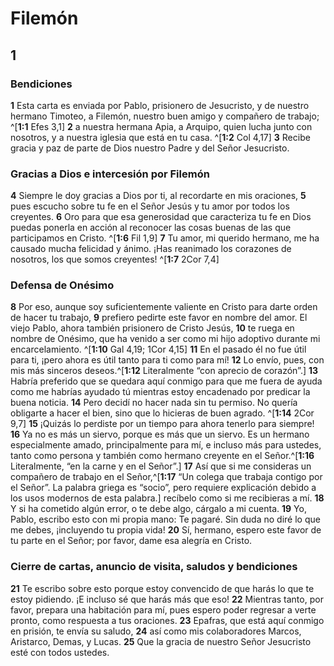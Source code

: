 # Filemón

## 1 
### Bendiciones
**1** Esta carta es enviada por Pablo, prisionero de Jesucristo, y de nuestro hermano Timoteo, a Filemón, nuestro buen amigo y compañero de trabajo; ^[**1:1** Efes 3,1] **2** a nuestra hermana Apia, a Arquipo, quien lucha junto con nosotros, y a nuestra iglesia que está en tu casa. ^[**1:2** Col 4,17] **3** Recibe gracia y paz de parte de Dios nuestro Padre y del Señor Jesucristo. 
 

### Gracias a Dios e intercesión por Filemón
**4** Siempre le doy gracias a Dios por ti, al recordarte en mis oraciones, **5** pues escucho sobre tu fe en el Señor Jesús y tu amor por todos los creyentes. **6** Oro para que esa generosidad que caracteriza tu fe en Dios puedas ponerla en acción al reconocer las cosas buenas de las que participamos en Cristo. ^[**1:6** Fil 1,9] **7** Tu amor, mi querido hermano, me ha causado mucha felicidad y ánimo. ¡Has reanimado los corazones de nosotros, los que somos creyentes! ^[**1:7** 2Cor 7,4] 
 

### Defensa de Onésimo
**8** Por eso, aunque soy suficientemente valiente en Cristo para darte orden de hacer tu trabajo, **9** prefiero pedirte este favor en nombre del amor. El viejo Pablo, ahora también prisionero de Cristo Jesús, **10** te ruega en nombre de Onésimo, que ha venido a ser como mi hijo adoptivo durante mi encarcelamiento. ^[**1:10** Gal 4,19; 1Cor 4,15] **11** En el pasado él no fue útil para ti, ¡pero ahora es útil tanto para ti como para mí! **12** Lo envío, pues, con mis más sinceros deseos.^[**1:12** Literalmente “con aprecio de corazón”.] **13** Habría preferido que se quedara aquí conmigo para que me fuera de ayuda como me habrías ayudado tú mientras estoy encadenado por predicar la buena noticia. **14** Pero decidí no hacer nada sin tu permiso. No quería obligarte a hacer el bien, sino que lo hicieras de buen agrado. ^[**1:14** 2Cor 9,7] **15** ¡Quizás lo perdiste por un tiempo para ahora tenerlo para siempre! **16** Ya no es más un siervo, porque es más que un siervo. Es un hermano especialmente amado, principalmente para mí, e incluso más para ustedes, tanto como persona y también como hermano creyente en el Señor.^[**1:16** Literalmente, “en la carne y en el Señor”.] **17** Así que si me consideras un compañero de trabajo en el Señor,^[**1:17** “Un colega que trabaja contigo por el Señor”. La palabra griega es “socio”, pero requiere explicación debido a los usos modernos de esta palabra.] recíbelo como si me recibieras a mí. **18** Y si ha cometido algún error, o te debe algo, cárgalo a mi cuenta. **19** Yo, Pablo, escribo esto con mi propia mano: Te pagaré. Sin duda no diré lo que me debes, ¡incluyendo tu propia vida! **20** Sí, hermano, espero este favor de tu parte en el Señor; por favor, dame esa alegría en Cristo. 
    

### Cierre de cartas, anuncio de visita, saludos y bendiciones
**21** Te escribo sobre esto porque estoy convencido de que harás lo que te estoy pidiendo. ¡E incluso sé que harás más que eso! **22** Mientras tanto, por favor, prepara una habitación para mí, pues espero poder regresar a verte pronto, como respuesta a tus oraciones. **23** Epafras, que está aquí conmigo en prisión, te envía su saludo, **24** así como mis colaboradores Marcos, Aristarco, Demas, y Lucas. **25** Que la gracia de nuestro Señor Jesucristo esté con todos ustedes. 